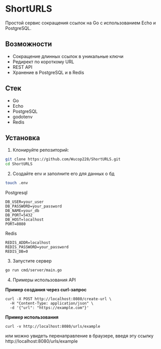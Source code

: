 # ShortURLS

Простой сервис сокращения ссылок на Go с использованием Echo и PostgreSQL.

## Возможности

- Сокращение длинных ссылок в уникальные ключи
- Редирект по короткому URL
- REST API
- Хранение в PostgreSQL и в Redis

## Стек

- Go
- Echo
- PostgreSQL
- godotenv
- Redis

## Установка

1. Клонируйте репозиторий:

```bash
git clone https://github.com/Wucop228/ShortURLS.git
cd ShortURLS
```

2. Создайте env и заполните его для данных о бд
```bash
touch .env
```
Postgresql
```
DB_USER=your_user
DB_PASSWORD=your_password
DB_NAME=your_db
DB_PORT=5432
DB_HOST=localhost
PORT=8080
```
Redis
```
REDIS_ADDR=localhost
REDIS_PASSWORD=your_password
REDIS_DB=0
```

3. Запустите сервер
```bash
go run cmd/server/main.go
```

4. Примеры использования API

**Пример создания через curl-запрос**
```
curl -X POST http://localhost:8080/create-url \
  -H "Content-Type: application/json" \
  -d '{"url": "https://example.com"}'
```

**Пример использования**
```
curl -v http://localhost:8080/urls/example
```
или можно увидеть перенаправление в браузере, введя эту ссылку http://localhost:8080/urls/example
